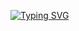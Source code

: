 [![Typing SVG](https://readme-typing-svg.demolab.com?font=Fira+Code&weight=200&size=60&duration=2000&pause=1000&vCenter=true&random=true&width=800&height=50&lines=%24whoami;Terry+TEMPESTINI)](https://git.io/typing-svg)


<!-- picture>
  <source
    media="(prefers-color-scheme: dark)"
    srcset="https://raw.githubusercontent.com/platane/snk/output/github-contribution-grid-snake-dark.svg"
  />
  <source
    media="(prefers-color-scheme: light)"
    srcset="https://raw.githubusercontent.com/platane/snk/output/github-contribution-grid-snake.svg"
  />
  <img
    alt="github contribution grid snake animation"
    src="https://raw.githubusercontent.com/platane/snk/output/github-contribution-grid-snake.svg"
  />
</picture -->
